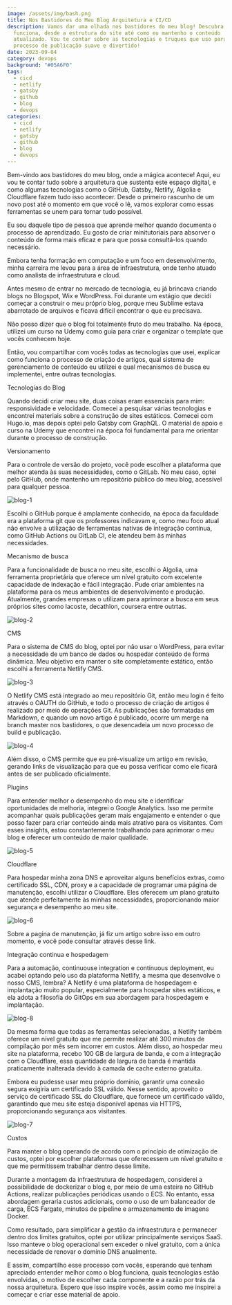 ```yaml
---
image: /assets/img/bash.png
title: Nos Bastidores do Meu Blog Arquitetura e CI/CD
description: Vamos dar uma olhada nos bastidores do meu blog! Descubra como tudo
  funciona, desde a estrutura do site até como eu mantenho o conteúdo
  atualizado. Vou te contar sobre as tecnologias e truques que uso para tornar o
  processo de publicação suave e divertido!
date: 2023-09-04
category: devops
background: "#05A6F0"
tags:
  - cicd
  - netlify
  - gatsby
  - github
  - blog
  - devops
categories:
  - cicd
  - netlify
  - gatsby
  - github
  - blog
  - devops
---
```

Bem-vindo aos bastidores do meu blog, onde a mágica acontece! Aqui, eu vou te contar tudo sobre a arquitetura que sustenta este espaço digital, e como algumas tecnologias como o GitHub, Gatsby, Netlify, Algolia e Cloudflare fazem tudo isso acontecer. Desde o primeiro rascunho de um novo post até o momento em que você o lê, vamos explorar como essas ferramentas se unem para tornar tudo possível.

Eu sou daquele tipo de pessoa que aprende melhor quando documenta o processo de aprendizado. Eu gosto de criar minitutoriais para absorver o conteúdo de forma mais eficaz e para que possa consultá-los quando necessário.

Embora tenha formação em computação e um foco em desenvolvimento, minha carreira me levou para a área de infraestrutura, onde tenho atuado como analista de infraestrutura e cloud.

Antes mesmo de entrar no mercado de tecnologia, eu já brincava criando blogs no Blogspot, Wix e WordPress. Foi durante um estágio que decidi começar a construir o meu próprio blog, porque meu Sublime estava abarrotado de arquivos e ficava difícil encontrar o que eu precisava.

Não posso dizer que o blog foi totalmente fruto do meu trabalho. Na época, utilizei um curso na Udemy como guia para criar e organizar o template que vocês conhecem hoje.

Então, vou compartilhar com vocês todas as tecnologias que usei, explicar como funciona o processo de criação de artigos, qual sistema de gerenciamento de conteúdo eu utilizei e qual mecanismos de busca eu implementei, entre outras tecnologias.

Tecnologias do Blog

Quando decidi criar meu site, duas coisas eram essenciais para mim: responsividade e velocidade. Comecei a pesquisar várias tecnologias e encontrei materiais sobre a construção de sites estáticos. Comecei com Hugo.io, mas depois optei pelo Gatsby com GraphQL. O material de apoio e curso na Udemy que encontrei na época foi fundamental para me orientar durante o processo de construção.

Versionamento

Para o controle de versão do projeto, você pode escolher a plataforma que melhor atenda às suas necessidades, como o GitLab. No meu caso, optei pelo GitHub, onde mantenho um repositório público do meu blog, acessível para qualquer pessoa. 

![blog-1](/assets/img/blog-1.png)

Escolhi o GitHub porque é amplamente conhecido, na época da faculdade era a plataforma git que os professores indicavam e, como meu foco atual não envolve a utilização de ferramentas nativas de integração contínua, como GitHub Actions ou GitLab CI, ele atendeu bem às minhas necessidades.

Mecanismo de busca

Para a funcionalidade de busca no meu site, escolhi o Algolia, uma ferramenta proprietária que oferece um nível gratuito com excelente capacidade de indexação e fácil integração. Pude criar ambientes na plataforma para os meus ambientes de desenvolvimento e produção. Atualmente, grandes empresas o utilizam para aprimorar a busca em seus próprios sites como lacoste, decathlon, coursera entre outrtas. 

![blog-2](/assets/img/blog-2.png)

CMS

Para o sistema de CMS do blog, optei por não usar o WordPress, para evitar a necessidade de um banco de dados ou hospedar conteúdo de forma dinâmica. Meu objetivo era manter o site completamente estático, então escolhi a ferramenta Netlify CMS.

![blog-3](/assets/img/blog-3.png)

O Netlify CMS está integrado ao meu repositório Git, então meu login é feito através o OAUTH do GitHub, e todo o processo de criação de artigos é realizado por meio de operações Git. As publicações são formatadas em Markdown, e quando um novo artigo é publicado, ocorre um merge na branch master nos bastidores, o que desencadeia um novo processo de build e publicação.

![blog-4](/assets/img/blog-4.png)

Além disso, o CMS permite que eu pré-visualize um artigo em revisão, gerando links de visualização para que eu possa verificar como ele ficará antes de ser publicado oficialmente.

Plugins

Para entender melhor o desempenho do meu site e identificar oportunidades de melhoria, integrei o Google Analytics. Isso me permite acompanhar quais publicações geram mais engajamento e entender o que posso fazer para criar conteúdo ainda mais atrativo para os visitantes. Com esses insights, estou constantemente trabalhando para aprimorar o meu blog e oferecer um conteúdo de maior qualidade.

![blog-5](/assets/img/blog-5.png)

Cloudflare

Para hospedar minha zona DNS e aproveitar alguns benefícios extras, como certificado SSL, CDN, proxy e a capacidade de programar uma página de manutenção, escolhi utilizar o Cloudflare. Eles oferecem um plano gratuito que atende perfeitamente às minhas necessidades, proporcionando maior segurança e desempenho ao meu site.

![blog-6](/assets/img/blog-6.png)


Sobre a pagina de manutenção, já fiz um artigo sobre isso em outro momento, e você pode consultar através desse link.

Integração continua e hospedagem

Para a automação, continuouse integration e continuous deployment, eu acabei optando pelo uso da plataforma Netlify, a mesma que desenvolve o nosso CMS, lembra? A Netlify é uma plataforma de hospedagem e implantação muito popular, especialmente para hospedar sites estáticos, e ela adota a filosofia do GitOps em sua abordagem para hospedagem e implantação.

![blog-8](/assets/img/blog-8.png)

Da mesma forma que todas as ferramentas selecionadas, a Netlify também oferece um nível gratuito que me permite realizar até 300 minutos de compilação por mês sem incorrer em custos. Além disso, ao hospedar meu site na plataforma, recebo 100 GB de largura de banda, e com a integração com o Cloudflare, essa quantidade de largura de banda é mantida praticamente inalterada devido à camada de cache externo gratuita.

Embora eu pudesse usar meu próprio domínio, garantir uma conexão segura exigiria um certificado SSL válido. Nesse sentido, aproveito o serviço de certificado SSL do Cloudflare, que fornece um certificado válido, garantindo que meu site esteja disponível apenas via HTTPS, proporcionando segurança aos visitantes.

![blog-7](/assets/img/blog-7.png)

Custos

Para manter o blog operando de acordo com o princípio de otimização de custos, optei por escolher plataformas que oferecessem um nível gratuito e que me permitissem trabalhar dentro desse limite. 

Durante a montagem da infraestrutura de hospedagem, considerei a possibilidade de dockerizar o blog e, por meio de uma esteira no GitHub Actions, realizar publicações periódicas usando o ECS. No entanto, essa abordagem geraria custos adicionais, como o uso de um balanceador de carga, ECS Fargate, minutos de pipeline e armazenamento de imagens Docker.

Como resultado, para simplificar a gestão da infraestrutura e permanecer dentro dos limites gratuitos, optei por utilizar principalmente serviços SaaS. Isso manteve o blog operacional sem exceder o nível gratuito, com a única necessidade de renovar o domínio DNS anualmente.

E assim, compartilho esse processo com vocês, esperando que tenham apreciado entender melhor como o blog funciona, quais tecnologias estão envolvidas, o motivo de escolher cada componente e a razão por trás da nossa arquitetura. Espero que isso inspire vocês, assim como me inspirei a começar e criar esse material de apoio.